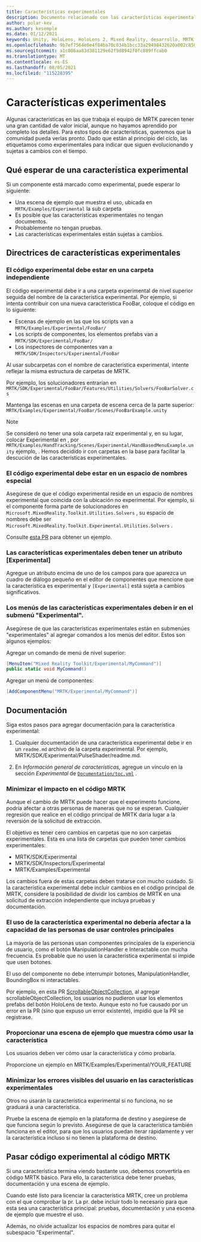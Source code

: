 ```yaml
---
title: Características experimentales
description: Documento relacionado con las características experimentales de MRTK.
author: polar-kev
ms.author: kesemple
ms.date: 01/12/2021
keywords: Unity, HoloLens, HoloLens 2, Mixed Reality, desarrollo, MRTK
ms.openlocfilehash: 9b7ef7564e0e4f84ba70c034b1bcc33a29498432620a002c8509de518dde479c
ms.sourcegitcommit: a1c086aa83d381129e62f9d8942f0fc889ffcab0
ms.translationtype: MT
ms.contentlocale: es-ES
ms.lasthandoff: 08/05/2021
ms.locfileid: "115228395"
---
```

# <a name="experimental-features"></a>Características experimentales

Algunas características en las que trabaja el equipo de MRTK parecen tener una gran cantidad de valor inicial, aunque no hayamos aprendido por completo los detalles. Para estos tipos de características, queremos que la comunidad pueda verlas pronto. Dado que están al principio del ciclo, las etiquetamos como experimentales para indicar que siguen evolucionando y sujetas a cambios con el tiempo.

## <a name="what-to-expect-from-an-experimental-feature"></a>Qué esperar de una característica experimental

Si un componente está marcado como experimental, puede esperar lo siguiente:

- Una escena de ejemplo que muestra el uso, ubicada en `MRTK/Examples/Experimental` la sub carpeta
- Es posible que las características experimentales no tengan documentos.
- Probablemente no tengan pruebas.
- Las características experimentales están sujetas a cambios.

## <a name="experimental-feature-guidelines"></a>Directrices de características experimentales

### <a name="experimental-code-should-live-in-a-separate-folder"></a>El código experimental debe estar en una carpeta independiente

El código experimental debe ir a una carpeta experimental de nivel superior seguida del nombre de la característica experimental. Por ejemplo, si intenta contribuir con una nueva característica FooBar, coloque el código en lo siguiente:

- Escenas de ejemplo en las que los scripts van a `MRTK/Examples/Experimental/FooBar/`
- Los scripts de componentes, los elementos prefabs van a `MRTK/SDK/Experimental/FooBar/`
- Los inspectores de componentes van a `MRTK/SDK/Inspectors/Experimental/FooBar`

Al usar subcarpetas con el nombre de característica experimental, intente reflejar la misma estructura de carpetas de MRTK.

Por ejemplo, los solucionadores entrarían en `MRTK/SDK/Experimental/FooBar/Features/Utilities/Solvers/FooBarSolver.cs`

Mantenga las escenas en una carpeta de escena cerca de la parte superior: `MRTK/Examples/Experimental/FooBar/Scenes/FooBarExample.unity`

> [!NOTE]
> Se consideró no tener una sola carpeta raíz experimental y, en su lugar, colocar Experimental en , por `MRTK/Examples/HandTracking/Scenes/Experimental/HandBasedMenuExample.unity` ejemplo, . Hemos decidido ir con carpetas en la base para facilitar la descución de las características experimentales.

### <a name="experimental-code-should-be-in-a-special-namespace"></a>El código experimental debe estar en un espacio de nombres especial

Asegúrese de que el código experimental reside en un espacio de nombres experimental que coincida con la ubicación no experimental. Por ejemplo, si el componente forma parte de solucionadores en `Microsoft.MixedReality.Toolkit.Utilities.Solvers` , su espacio de nombres debe ser `Microsoft.MixedReality.Toolkit.Experimental.Utilities.Solvers` .

Consulte [esta PR](https://github.com/microsoft/MixedRealityToolkit-Unity/pull/4532) para obtener un ejemplo.

### <a name="experimental-features-should-have-an-experimental-attribute"></a>Las características experimentales deben tener un atributo [Experimental]

Agregue un atributo encima de uno de los campos para que aparezca un cuadro de diálogo pequeño en el editor de componentes que mencione que la característica es experimental y `[Experimental]` está sujeta a cambios significativos.

### <a name="menus-for-experimental-features-should-go-under-experimental-sub-menu"></a>Los menús de las características experimentales deben ir en el submenú "Experimental".

Asegúrese de que las características experimentales están en submenúes "experimentales" al agregar comandos a los menús del editor. Estos son algunos ejemplos:

Agregar un comando de menú de nivel superior:

```c#
[MenuItem("Mixed Reality Toolkit/Experimental/MyCommand")]
public static void MyCommand()
```

Agregar un menú de componentes:

```c#
[AddComponentMenu("MRTK/Experimental/MyCommand")]
```

## <a name="documentation"></a>Documentación

Siga estos pasos para agregar documentación para la característica experimental:

1. Cualquier documentación de una característica experimental debe ir en un `readme.md` archivo de la carpeta experimental. Por ejemplo, MRTK/SDK/Experimental/PulseShader/readme.md.

1. En *Información general de características,* agregue un vínculo en la sección *Experimental* de [`Documentation/toc.yml`](../toc.yml) .

### <a name="minimize-impact-to-mrtk-code"></a>Minimizar el impacto en el código MRTK

Aunque el cambio de MRTK puede hacer que el experimento funcione, podría afectar a otras personas de maneras que no se esperan.
Cualquier regresión que realice en el código principal de MRTK daría lugar a la reversión de la solicitud de extracción.

El objetivo es tener cero cambios en carpetas que no son carpetas experimentales. Esta es una lista de carpetas que pueden tener cambios experimentales:

- MRTK/SDK/Experimental
- MRTK/SDK/Inspectors/Experimental
- MRTK/Examples/Experimental

Los cambios fuera de estas carpetas deben tratarse con mucho cuidado. Si la característica experimental debe incluir cambios en el código principal de MRTK, considere la posibilidad de dividir los cambios de MRTK en una solicitud de extracción independiente que incluya pruebas y documentación.

### <a name="using-your-experimental-feature-should-not-impact-peoples-ability-to-use-core-controls"></a>El uso de la característica experimental no debería afectar a la capacidad de las personas de usar controles principales

La mayoría de las personas usan componentes principales de la experiencia de usuario, como el botón ManipulationHandler e Interactable con mucha frecuencia. Es probable que no usen la característica experimental si impide que usen botones.

El uso del componente no debe interrumpir botones, ManipulationHandler, BoundingBox ni interactables.

Por ejemplo, en esta PR [ScrollableObjectCollection](https://github.com/microsoft/MixedRealityToolkit-Unity/pull/6001), al agregar scrollableObjectCollection, los usuarios no pudieron usar los elementos prefabs del botón HoloLens de texto. Aunque esto no fue causado por un error en la PR (sino que expuso un error existente), impidió que la PR se registrase.

### <a name="provide-an-example-scene-that-demonstrates-how-to-use-the-feature"></a>Proporcionar una escena de ejemplo que muestra cómo usar la característica

Los usuarios deben ver cómo usar la característica y cómo probarla.

Proporcione un ejemplo en MRTK/Examples/Experimental/YOUR_FEATURE

### <a name="minimize-user-visible-flaws-in-experimental-features"></a>Minimizar los errores visibles del usuario en las características experimentales

Otros no usarán la característica experimental si no funciona, no se graduará a una característica.

Pruebe la escena de ejemplo en la plataforma de destino y asegúrese de que funciona según lo previsto. Asegúrese de que la característica también funciona en el editor, para que los usuarios puedan iterar rápidamente y ver la característica incluso si no tienen la plataforma de destino.

## <a name="graduating-experimental-code-into-mrtk-code"></a>Pasar código experimental al código MRTK

Si una característica termina viendo bastante uso, debemos convertirla en código MRTK básico. Para ello, la característica debe tener pruebas, documentación y una escena de ejemplo.

Cuando esté listo para licenciar la característica MRTK, cree un problema con el que comprobar la pr. La pr. debe incluir todo lo necesario para que esta sea una característica principal: pruebas, documentación y una escena de ejemplo que muestre el uso.

Además, no olvide actualizar los espacios de nombres para quitar el subespacio "Experimental".
